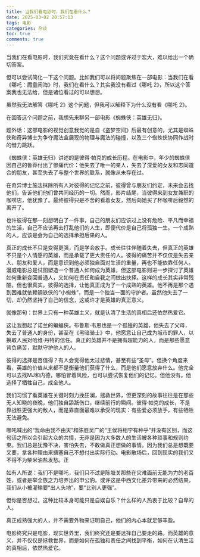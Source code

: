 ```yaml
---
title: 当我们看电影时，我们在看什么？
date: 2025-03-02 20:57:13
tags: 电影
categories: 杂谈
toc: true
comments: true
---
```


当我们在看电影时，我们究竟在看什么？这个问题或许过于宏大，难以给出一个确切答案。

但可以尝试简化一下这个问题。比如我们可以将问题聚焦在一部电影：当我们在看《哪吒：魔童闹海》时，我们在看什么？其实我没有看过《哪吒 2》，所以这个答案我也无法给，但是诸位看过的可以想想。

虽然我无法解答《哪吒 2》这个问题，但我可以解释下为什么没有看《哪吒 2》。

在回答这个问题之前，我想先来聊另一部电影《蜘蛛侠：英雄无归》。

题外话：这部电影的视觉创意我觉的是自《盗梦空间》后最有创意的，尤其是蜘蛛侠和奇异博士为争夺魔法盒展现的物理与魔法的碰撞，以及三个蜘蛛侠协同作战时的借力跳跃。

《蜘蛛侠：英雄无归》讲述的是彼得·帕克的成长历程。在电影中，年少的蜘蛛侠因自己的鲁莽付出了惨痛代价：他失去了唯一的亲人，失去了深爱的女友和志同道合的朋友，甚至失去了与整个世界的联系，就像从未存在过。

在奇异博士施法抹除所有人对彼得的记忆之前，彼得曾与朋友们约定，未来会去找他们，告诉他们他们曾共同经历的一切。然而，影片结尾，当彼得来到女友兼职的咖啡店，他犹豫了。最终彼得只是不舍的看着女友，然后向她买了杯咖啡后毅然的离开了。

也许彼得在那一刻想明白了一件事，自己的朋友们应该过上没有危险、平凡而幸福的生活，自己不应该再去打乱他们的人生，即便代价是自己将孤独一生。一个成熟的人，应该是会为自己的选择承担后果的人。

真正的成长不只是变得更强，而是学会放手。成长往往伴随着失去，但真正的英雄不只是个人情感的英雄，而是承载了更大责任的人。彼得的痛苦并不仅仅是失去亲人、朋友和爱人，而是意识到他必须独自面对生活的重量，再也不能依靠任何人。漫威电影总是试图塑造一个普通人如何成为英雄，但这部电影则进一步探讨了英雄如何重新变回普通人，又如何在责任和自我之间做出抉择。这样的成长其实非常残酷，但也很真实。彼得的选择，让他真正成为了一个成熟的英雄。他不再是那个遇到困难就依赖钢铁侠的“小蜘蛛”，而是一个独当一面的守护者。虽然他失去了一切，却仍然坚持了自己的信念，这或许才是英雄的真正意义。

就像那句：世界上只有一种英雄主义，就是认清了生活的真相后还依然热爱它。

这让我想起了诺兰的蝙蝠侠。布鲁斯·韦恩也是一个孤独的英雄，他失去了父母，失去了普通人的身份，甚至在《黑暗骑士》中，他愿意让自己成为城市的罪人，以换取人民对哈维·丹特的信任。真正的英雄并不是拥有超能力的人，而是那些愿意背负痛苦，默默守护他人的人。

彼得的选择是否值得？有人会觉得他太过悲情，甚至有些“圣母”。但换个角度来看，英雄的价值从来都不是衡量他们获得了什么，而是他们愿意放弃什么。他完全可以去找MJ和内德，哪怕冒着风险，也可以尝试恢复他们的记忆。但他没有。他选择了牺牲自己，成全他人。

我们习惯了看英雄在关键时刻力挽狂澜，拯救世界，但更深刻的故事往往是在那些无人知晓的夜晚，他们独自舔舐伤口，继续前行的瞬间。彼得·帕克的成长，不是靠战胜更强大的敌人，而是靠直面最难以承受的现实：有些爱必须放手，有些牺牲无法避免。

哪吒喊出的“我命由我不由天”和陈胜吴广的“王侯将相宁有种乎”并没有区别，而这句话之所以会引起大众的共情，无非是因为大多数人的生活被各种琐事和规则约束。我们总是犹豫不决，害怕失去，不敢做真正想做的事情。因为我们总是想既要又要，拿各种理由来搪塞自己不想付出实际行动。电影散场后，回到现实的我们又不得不为柴米油盐发愁。正

如有人所说：我们不是哪吒，我们只不过是陈塘关那些在灾难面前无能为力的老百姓，或者是举全族之力培养出的申公豹。或许这是中西文化差异带来的必然结果，我们从小被灌输要“出人头地”，要“比别人更强”。

但你是否想过，这种比较本身可能只是自娱自乐？什么样的人热衷于比较？自卑的人。

真正成熟强大的人，并不需要外物来证明自己，他们的内心本就足够丰盈。

电影终究只是电影，现实世界里，我们终究还是要选择自己要走的路。而英雄的意义，并不仅仅是拯救世界，而是如何在孤独和责任之间找到平衡，如何在认清生活的真相后，依然热爱它。